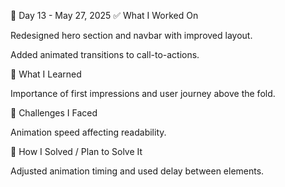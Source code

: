 📅 Day 13 - May 27, 2025
✅ What I Worked On

Redesigned hero section and navbar with improved layout.

Added animated transitions to call-to-actions.

🧠 What I Learned

Importance of first impressions and user journey above the fold.

🧩 Challenges I Faced

Animation speed affecting readability.

🔧 How I Solved / Plan to Solve It

Adjusted animation timing and used delay between elements.

